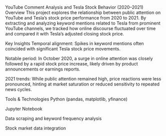 YouTube Comment Analysis and Tesla Stock Behavior (2020–2021)
Overview
This project explores the relationship between public attention on YouTube and Tesla’s stock price performance from 2020 to 2021. By extracting and analyzing keyword mentions related to Tesla from prominent YouTube channels, we tracked how online discourse fluctuated over time and compared it with Tesla’s adjusted closing stock price.

Key Insights
Temporal alignment: Spikes in keyword mentions often coincided with significant Tesla stock price movements.

Notable period: In October 2020, a surge in online attention was closely followed by a rapid stock price increase, likely driven by product announcements or earnings reports.

2021 trends: While public attention remained high, price reactions were less pronounced, hinting at market saturation or reduced sensitivity to repeated news cycles.

Tools & Technologies
Python (pandas, matplotlib, yfinance)

Jupyter Notebook

Data scraping and keyword frequency analysis

Stock market data integration